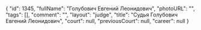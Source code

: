 {
    "id": 1345,
    "fullName": "Голубович Евгений Леонидович",
    "photoURL": "",
    "tags": [],
    "comment": "",
    "layout": "judge",
    "title": "Судья Голубович Евгений Леонидович",
    "court": null,
    "previousCourt": null,
    "career": null
}